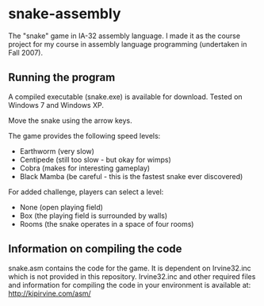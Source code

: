 snake-assembly
==============

The "snake" game in IA-32 assembly language. I made it as the course project for my course in assembly language programming (undertaken in Fall 2007).


Running the program
-------------------

A compiled executable (snake.exe) is available for download. Tested on Windows 7 and Windows XP.

Move the snake using the arrow keys.

The game provides the following speed levels:

* Earthworm (very slow)
* Centipede (still too slow - but okay for wimps)
* Cobra (makes for interesting gameplay)
* Black Mamba (be careful - this is the fastest snake ever discovered)

For added challenge, players can select a level:

* None (open playing field)
* Box (the playing field is surrounded by walls)
* Rooms (the snake operates in a space of four rooms)


Information on compiling the code
---------------------------------

snake.asm contains the code for the game. It is dependent on Irvine32.inc which is not provided in this repository. Irvine32.inc and other required files and information for compiling the code in your environment is available at: http://kipirvine.com/asm/
